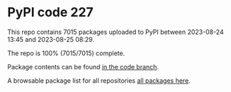 # PyPI code 227

This repo contains 7015 packages uploaded to PyPI between 
2023-08-24 13:45 and 2023-08-25 08:29.

The repo is 100% (7015/7015) complete.

Package contents can be found [in the code branch](https://github.com/pypi-data/pypi-mirror-227/tree/code/packages).

A browsable package list for all repositories [all packages here](https://pypi-data.github.io/website/repositories/pypi-mirror-227).


